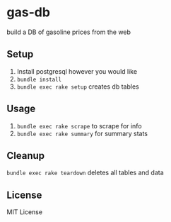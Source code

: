 # gas-db
build a DB of gasoline prices from the web

## Setup

1. Install postgresql however you would like
2. `bundle install`
3. `bundle exec rake setup` creates db tables

## Usage
1. `bundle exec rake scrape` to scrape for info
2. `bundle exec rake summary` for summary stats

## Cleanup
`bundle exec rake teardown` deletes all tables and data

## License
MIT License